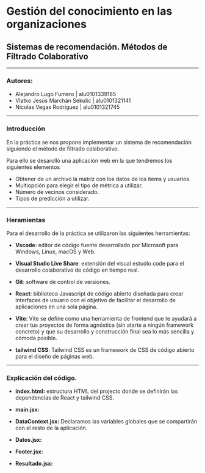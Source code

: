 # Gestión del conocimiento en las organizaciones
## Sistemas de recomendación. Métodos de Filtrado Colaborativo
---
### Autores:
* Alejandro Lugo Fumero         | alu0101339185
* Vlatko Jesús Marchán Sekulic  | alu0101321141
* Nicolas Vegas Rodriguez       | alu0101321745

---

### Introducción

En la práctica se nos propone implementar un sistema de recomendación siguiendo el método de filtrado colaborativo. 

Para ello se desarolló una aplicación web en la que tendremos los siguientes elementos

* Obtener de un archivo la matriz con los datos de los items y usuarios.
* Multiopción para elegir el tipo de métrica a utilizar.
* Número de vecinos considerado.
* Tipos de predicción a utilizar.

---

### Heramientas 

Para el desarrollo de la práctica se utilizaron las siguientes herramientas:

* __Vscode__: editor de código fuente desarrollado por Microsoft para Windows, Linux, macOS y Web.

* __Visual Studio Live Share__: extensión del visual estudio code para el desarrollo colaborativo de código en tiempo real.

* __Git__: software de control de versiones.

* __React__: biblioteca Javascript de código abierto diseñada para crear interfaces de usuario con el objetivo de facilitar el desarrollo de aplicaciones en una sola página.

* __Vite__: Vite se define como una herramienta de frontend que te ayudará a crear tus proyectos de forma agnóstica (sin atarte a ningún framework concreto) y que su desarrollo y construcción final sea lo más sencilla y cómoda posible.

* __tailwind CSS__: Tailwind CSS es un framework de CSS de código abierto​ para el diseño de páginas web.

---

### Explicación del código.

* __index.html:__ estructura HTML del projecto donde se definirán las dependencias de React y tailwind CSS.

* __main.jsx:__ 

* __DataContext.jsx:__ Declaramos las variables globales que se compartirán con el resto de la aplicación.

* __Datos.jsx:__ 



* __Footer.jsx:__

* __Resultado.jsx:__ 
